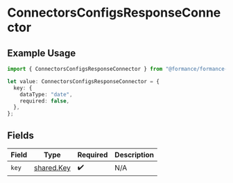 # ConnectorsConfigsResponseConnector

## Example Usage

```typescript
import { ConnectorsConfigsResponseConnector } from "@formance/formance-sdk/sdk/models/shared";

let value: ConnectorsConfigsResponseConnector = {
  key: {
    dataType: "date",
    required: false,
  },
};
```

## Fields

| Field                                           | Type                                            | Required                                        | Description                                     |
| ----------------------------------------------- | ----------------------------------------------- | ----------------------------------------------- | ----------------------------------------------- |
| `key`                                           | [shared.Key](../../../sdk/models/shared/key.md) | :heavy_check_mark:                              | N/A                                             |